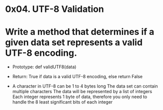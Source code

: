 # 0x04. UTF-8 Validation

# Write a method that determines if a given data set represents a valid UTF-8 encoding.

+ Prototype: def validUTF8(data)
- Return: True if data is a valid UTF-8 encoding, else return False
* A character in UTF-8 can be 1 to 4 bytes long
The data set can contain multiple characters
The data will be represented by a list of integers
Each integer represents 1 byte of data, therefore you only need to handle the 8 least significant bits of each integer
